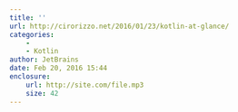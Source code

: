```yaml
---
title: ''
url: http://cirorizzo.net/2016/01/23/kotlin-at-glance/
categories:
    -
    - Kotlin
author: JetBrains
date: Feb 20, 2016 15:44
enclosure:
    url: http://site.com/file.mp3
    size: 42
---
```

